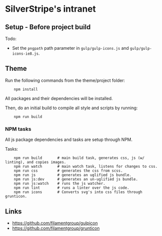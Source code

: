 # SilverStripe's intranet

## Setup - Before project build
Todo:
- Set the `pngpath` path parameter in `gulp/gulp-icons.js` and `gulp/gulp-icons-ie8.js`.

## Theme

Run the following commands from the theme/project folder:

```shell
    npm install
```

All packages and their dependencies will be installed.

Then, do an initial build to compile all style and scripts by running:

```shell
    npm run build
```

### NPM tasks

All js package dependencies and tasks are setup through NPM.

Tasks:
```shell
    npm run build       # main build task, generates css, js (w/ linting), and copies images.
    npm run watch       # main watch task, listens for changes to css.
    npm run css         # generates the css from scss.
    npm run js          # generates an uglified js bundle.
    npm run js:dev      # generates an un-uglified js bundle.
    npm run js:watch    # runs the js watcher.
    npm run lint        # runs a linter over the js code.
    npm run icons       # Converts svg's into css files through grunticon.
```

## Links

- https://github.com/filamentgroup/gulpicon
- https://github.com/filamentgroup/grunticon
